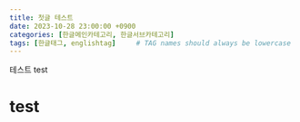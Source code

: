 ```yaml
---
title: 첫글 테스트
date: 2023-10-28 23:00:00 +0900
categories: [한글메인카테고리, 한글서브카테고리]
tags: [한글태그, englishtag]     # TAG names should always be lowercase
---
```


테스트 test

# test